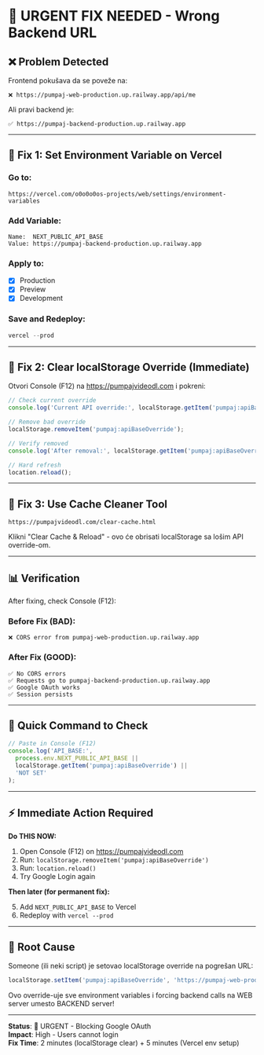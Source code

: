 # 🚨 URGENT FIX NEEDED - Wrong Backend URL

## ❌ Problem Detected

Frontend pokušava da se poveže na:
```
❌ https://pumpaj-web-production.up.railway.app/api/me
```

Ali pravi backend je:
```
✅ https://pumpaj-backend-production.up.railway.app
```

---

## 🔧 Fix 1: Set Environment Variable on Vercel

### Go to:
```
https://vercel.com/o0o0o0os-projects/web/settings/environment-variables
```

### Add Variable:
```
Name:  NEXT_PUBLIC_API_BASE
Value: https://pumpaj-backend-production.up.railway.app
```

### Apply to:
- [x] Production
- [x] Preview
- [x] Development

### Save and Redeploy:
```powershell
vercel --prod
```

---

## 🔧 Fix 2: Clear localStorage Override (Immediate)

Otvori Console (F12) na https://pumpajvideodl.com i pokreni:

```javascript
// Check current override
console.log('Current API override:', localStorage.getItem('pumpaj:apiBaseOverride'));

// Remove bad override
localStorage.removeItem('pumpaj:apiBaseOverride');

// Verify removed
console.log('After removal:', localStorage.getItem('pumpaj:apiBaseOverride'));

// Hard refresh
location.reload();
```

---

## 🔧 Fix 3: Use Cache Cleaner Tool

```
https://pumpajvideodl.com/clear-cache.html
```

Klikni "Clear Cache & Reload" - ovo će obrisati localStorage sa lošim API override-om.

---

## 📊 Verification

After fixing, check Console (F12):

### Before Fix (BAD):
```
❌ CORS error from pumpaj-web-production.up.railway.app
```

### After Fix (GOOD):
```
✅ No CORS errors
✅ Requests go to pumpaj-backend-production.up.railway.app
✅ Google OAuth works
✅ Session persists
```

---

## 🎯 Quick Command to Check

```javascript
// Paste in Console (F12)
console.log('API_BASE:', 
  process.env.NEXT_PUBLIC_API_BASE || 
  localStorage.getItem('pumpaj:apiBaseOverride') || 
  'NOT SET'
);
```

---

## ⚡ Immediate Action Required

**Do THIS NOW:**

1. Open Console (F12) on https://pumpajvideodl.com
2. Run: `localStorage.removeItem('pumpaj:apiBaseOverride')`
3. Run: `location.reload()`
4. Try Google Login again

**Then later (for permanent fix):**

5. Add `NEXT_PUBLIC_API_BASE` to Vercel
6. Redeploy with `vercel --prod`

---

## 📝 Root Cause

Someone (ili neki script) je setovao localStorage override na pogrešan URL:
```javascript
localStorage.setItem('pumpaj:apiBaseOverride', 'https://pumpaj-web-production.up.railway.app');
```

Ovo override-uje sve environment variables i forcing backend calls na WEB server umesto BACKEND server!

---

**Status**: 🔴 URGENT - Blocking Google OAuth  
**Impact**: High - Users cannot login  
**Fix Time**: 2 minutes (localStorage clear) + 5 minutes (Vercel env setup)
